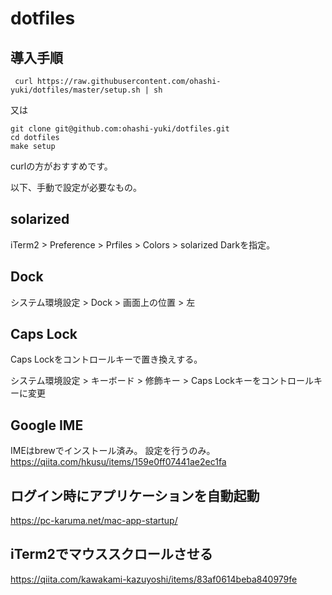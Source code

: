 # dotfiles

## 導入手順

```
 curl https://raw.githubusercontent.com/ohashi-yuki/dotfiles/master/setup.sh | sh
```

又は

```
git clone git@github.com:ohashi-yuki/dotfiles.git
cd dotfiles
make setup
```

curlの方がおすすめです。

以下、手動で設定が必要なもの。  

## solarized

iTerm2 > Preference > Prfiles > Colors > solarized Darkを指定。

## Dock

システム環境設定 > Dock > 画面上の位置 > 左

## Caps Lock

Caps  Lockをコントロールキーで置き換えする。

システム環境設定 > キーボード > 修飾キー > Caps Lockキーをコントロールキーに変更

## Google IME

IMEはbrewでインストール済み。
設定を行うのみ。
https://qiita.com/hkusu/items/159e0ff07441ae2ec1fa

## ログイン時にアプリケーションを自動起動

https://pc-karuma.net/mac-app-startup/

## iTerm2でマウススクロールさせる

https://qiita.com/kawakami-kazuyoshi/items/83af0614beba840979fe
